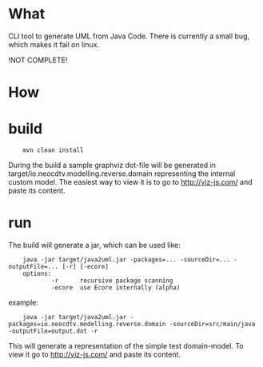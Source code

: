What
=====
CLI tool to generate UML from Java Code. There is currently a small bug, which makes it fail on linux.

!NOT COMPLETE!

How
=====

build
======
        mvn clean install

During the build a sample graphviz dot-file will be generated in target/io.neocdtv.modelling.reverse.domain representing the internal custom model. The easiest way to view it is to go to http://viz-js.com/ and paste its content.

run
======
The build will generate a jar, which can be used like:

        java -jar target/java2uml.jar -packages=... -sourceDir=... -outputFile=... [-r] [-ecore]
        options:
                -r      recursive package scanning 
                -ecore  use Ecore internally (alpha)
                
example:

        java -jar target/java2uml.jar -packages=io.neocdtv.modelling.reverse.domain -sourceDir=src/main/java -outputFile=output.dot -r

This will generate a representation of the simple test domain-model. To view it go to http://viz-js.com/ and paste its content.

